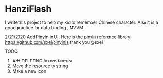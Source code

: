 # HanziFlash

I write this project to help my kid to remember Chinese character.
Also it is a good practice for data binding , MVVM.


2/21/2020
Add Pinyin in UI.
Here is the pinyin reference library:
https://github.com/sxei/pinyinjs
thank you @sxei



TODO
1. Add DELETING lesson feature
2. Move the resource to string
3. Make a new icon

